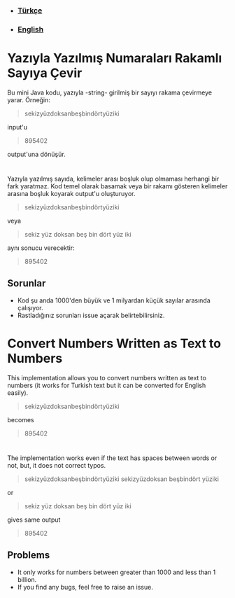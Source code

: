  - ### [Türkçe](#yazıyla-yazılmış-numaraları-rakamla-sayıya-çevir)
 - ### [English](#convert-numbers-written-as-text-to-numbers)
# Yazıyla Yazılmış Numaraları Rakamlı Sayıya Çevir
Bu mini Java kodu, yazıyla -string- girilmiş bir sayıyı rakama çevirmeye yarar. Örneğin:
>sekizyüzdoksanbeşbindörtyüziki 

input'u
>895402

output'una dönüşür.
#
Yazıyla yazılmış sayıda, kelimeler arası boşluk olup olmaması herhangi bir fark yaratmaz. Kod temel olarak basamak veya bir rakamı gösteren kelimeler arasına boşluk koyarak output'u oluşturuyor.
>sekizyüzdoksanbeşbindörtyüziki 

veya
>sekiz yüz doksan beş bin dört yüz iki 

aynı sonucu verecektir:
>895402
## Sorunlar

 - Kod şu anda 1000'den büyük ve 1 milyardan küçük sayılar arasında çalışıyor.
 - Rastladığınız sorunları issue açarak belirtebilirsiniz.
#  Convert Numbers Written as Text to Numbers

This implementation allows you to convert numbers written as text to numbers (it works for Turkish text but it can be converted for English easily). 
>sekizyüzdoksanbeşbindörtyüziki 

becomes 
>895402
#
The implementation works even if the text has spaces between words or not, but, it does not correct typos.
>sekizyüzdoksanbeşbindörtyüziki 
>sekizyüzdoksan beşbindört yüziki 
>
or
>sekiz yüz doksan beş bin dört yüz iki 

gives same output
>895402


## Problems

 - It only works for numbers between greater than 1000 and less than 1 billion.
 - If you find any bugs, feel free to raise an issue.

